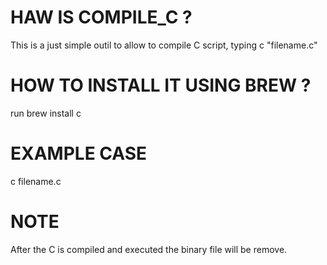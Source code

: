 # HAW IS COMPILE_C ?
This is a just simple outil to allow to compile C script, typing c "filename.c"

# HOW TO INSTALL IT USING BREW ?
run brew install c

# EXAMPLE CASE 
c filename.c


# NOTE

After the C is compiled and executed the binary file will be remove.